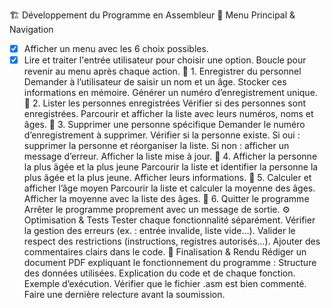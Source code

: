 🏗 Développement du Programme en Assembleur
🔹 Menu Principal & Navigation
- [x] Afficher un menu avec les 6 choix possibles.
- [x] Lire et traiter l'entrée utilisateur pour choisir une option.
 Boucle pour revenir au menu après chaque action.
🔹 1. Enregistrer du personnel
 Demander à l’utilisateur de saisir un nom et un âge.
 Stocker ces informations en mémoire.
 Générer un numéro d’enregistrement unique.
🔹 2. Lister les personnes enregistrées
 Vérifier si des personnes sont enregistrées.
 Parcourir et afficher la liste avec leurs numéros, noms et âges.
🔹 3. Supprimer une personne spécifique
 Demander le numéro d’enregistrement à supprimer.
 Vérifier si la personne existe.
 Si oui : supprimer la personne et réorganiser la liste.
 Si non : afficher un message d’erreur.
 Afficher la liste mise à jour.
🔹 4. Afficher la personne la plus âgée et la plus jeune
 Parcourir la liste et identifier la personne la plus âgée et la plus jeune.
 Afficher leurs informations.
🔹 5. Calculer et afficher l’âge moyen
 Parcourir la liste et calculer la moyenne des âges.
 Afficher la moyenne avec la liste des âges.
🔹 6. Quitter le programme
 Arrêter le programme proprement avec un message de sortie.
⚙ Optimisation & Tests
 Tester chaque fonctionnalité séparément.
 Vérifier la gestion des erreurs (ex. : entrée invalide, liste vide…).
 Valider le respect des restrictions (instructions, registres autorisés…).
 Ajouter des commentaires clairs dans le code.
📑 Finalisation & Rendu
 Rédiger un document PDF expliquant le fonctionnement du programme :
 Structure des données utilisées.
 Explication du code et de chaque fonction.
 Exemple d’exécution.
 Vérifier que le fichier .asm est bien commenté.
 Faire une dernière relecture avant la soumission.

